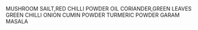 MUSHROOM
SAILT,RED CHILLI POWDER
OIL
CORIANDER,GREEN LEAVES
GREEN CHILLI
ONION
CUMIN POWDER
TURMERIC POWDER
GARAM MASALA
